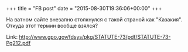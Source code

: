 +++
title = "FB post"
date = "2015-08-30T19:36:06+00:00"
+++

На ватном сайте внезапно столкнулся с такой страной как "Казакия". Откуда этот термин вообще взялся? 


Link: http://www.gpo.gov/fdsys/pkg/STATUTE-73/pdf/STATUTE-73-Pg212.pdf
